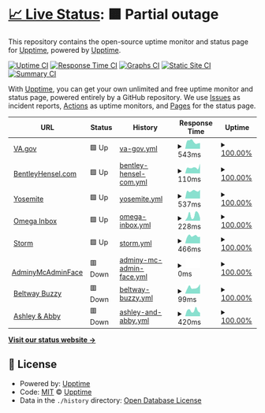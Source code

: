 # [📈 Live Status](https://status.bentleyhensel.com): <!--live status--> **🟧 Partial outage**

This repository contains the open-source uptime monitor and status page for [Upptime](https://upptime.js.org), powered by [Upptime](https://github.com/upptime/upptime).

[![Uptime CI](https://github.com/theboatymcboatface/upptime/workflows/Uptime%20CI/badge.svg)](https://github.com/theboatymcboatface/upptime/actions?query=workflow%3A%22Uptime+CI%22)
[![Response Time CI](https://github.com/theboatymcboatface/upptime/workflows/Response%20Time%20CI/badge.svg)](https://github.com/theboatymcboatface/upptime/actions?query=workflow%3A%22Response+Time+CI%22)
[![Graphs CI](https://github.com/theboatymcboatface/upptime/workflows/Graphs%20CI/badge.svg)](https://github.com/theboatymcboatface/upptime/actions?query=workflow%3A%22Graphs+CI%22)
[![Static Site CI](https://github.com/theboatymcboatface/upptime/workflows/Static%20Site%20CI/badge.svg)](https://github.com/theboatymcboatface/upptime/actions?query=workflow%3A%22Static+Site+CI%22)
[![Summary CI](https://github.com/theboatymcboatface/upptime/workflows/Summary%20CI/badge.svg)](https://github.com/theboatymcboatface/upptime/actions?query=workflow%3A%22Summary+CI%22)

With [Upptime](https://upptime.js.org), you can get your own unlimited and free uptime monitor and status page, powered entirely by a GitHub repository. We use [Issues](https://github.com/upptime/upptime/issues) as incident reports, [Actions](https://github.com/theboatymcboatface/upptime/actions) as uptime monitors, and [Pages](https://status.bentleyhensel.com) for the status page.

<!--start: status pages-->
<!-- This summary is generated by Upptime (https://github.com/upptime/upptime) -->
<!-- Do not edit this manually, your changes will be overwritten -->
<!-- prettier-ignore -->
| URL | Status | History | Response Time | Uptime |
| --- | ------ | ------- | ------------- | ------ |
| <img alt="" src="https://icons.duckduckgo.com/ip3/www.va.gov.ico" height="13"> [VA.gov](https://www.va.gov) | 🟩 Up | [va-gov.yml](https://github.com/TheBoatyMcBoatFace/upptime/commits/HEAD/history/va-gov.yml) | <details><summary><img alt="Response time graph" src="./graphs/va-gov/response-time-week.png" height="20"> 543ms</summary><br><a href="https://status.bentleyhensel.com/history/va-gov"><img alt="Response time 593" src="https://img.shields.io/endpoint?url=https%3A%2F%2Fraw.githubusercontent.com%2FTheBoatyMcBoatFace%2Fupptime%2FHEAD%2Fapi%2Fva-gov%2Fresponse-time.json"></a><br><a href="https://status.bentleyhensel.com/history/va-gov"><img alt="24-hour response time 546" src="https://img.shields.io/endpoint?url=https%3A%2F%2Fraw.githubusercontent.com%2FTheBoatyMcBoatFace%2Fupptime%2FHEAD%2Fapi%2Fva-gov%2Fresponse-time-day.json"></a><br><a href="https://status.bentleyhensel.com/history/va-gov"><img alt="7-day response time 543" src="https://img.shields.io/endpoint?url=https%3A%2F%2Fraw.githubusercontent.com%2FTheBoatyMcBoatFace%2Fupptime%2FHEAD%2Fapi%2Fva-gov%2Fresponse-time-week.json"></a><br><a href="https://status.bentleyhensel.com/history/va-gov"><img alt="30-day response time 593" src="https://img.shields.io/endpoint?url=https%3A%2F%2Fraw.githubusercontent.com%2FTheBoatyMcBoatFace%2Fupptime%2FHEAD%2Fapi%2Fva-gov%2Fresponse-time-month.json"></a><br><a href="https://status.bentleyhensel.com/history/va-gov"><img alt="1-year response time 593" src="https://img.shields.io/endpoint?url=https%3A%2F%2Fraw.githubusercontent.com%2FTheBoatyMcBoatFace%2Fupptime%2FHEAD%2Fapi%2Fva-gov%2Fresponse-time-year.json"></a></details> | <details><summary><a href="https://status.bentleyhensel.com/history/va-gov">100.00%</a></summary><a href="https://status.bentleyhensel.com/history/va-gov"><img alt="All-time uptime 100.00%" src="https://img.shields.io/endpoint?url=https%3A%2F%2Fraw.githubusercontent.com%2FTheBoatyMcBoatFace%2Fupptime%2FHEAD%2Fapi%2Fva-gov%2Fuptime.json"></a><br><a href="https://status.bentleyhensel.com/history/va-gov"><img alt="24-hour uptime 100.00%" src="https://img.shields.io/endpoint?url=https%3A%2F%2Fraw.githubusercontent.com%2FTheBoatyMcBoatFace%2Fupptime%2FHEAD%2Fapi%2Fva-gov%2Fuptime-day.json"></a><br><a href="https://status.bentleyhensel.com/history/va-gov"><img alt="7-day uptime 100.00%" src="https://img.shields.io/endpoint?url=https%3A%2F%2Fraw.githubusercontent.com%2FTheBoatyMcBoatFace%2Fupptime%2FHEAD%2Fapi%2Fva-gov%2Fuptime-week.json"></a><br><a href="https://status.bentleyhensel.com/history/va-gov"><img alt="30-day uptime 100.00%" src="https://img.shields.io/endpoint?url=https%3A%2F%2Fraw.githubusercontent.com%2FTheBoatyMcBoatFace%2Fupptime%2FHEAD%2Fapi%2Fva-gov%2Fuptime-month.json"></a><br><a href="https://status.bentleyhensel.com/history/va-gov"><img alt="1-year uptime 100.00%" src="https://img.shields.io/endpoint?url=https%3A%2F%2Fraw.githubusercontent.com%2FTheBoatyMcBoatFace%2Fupptime%2FHEAD%2Fapi%2Fva-gov%2Fuptime-year.json"></a></details>
| <img alt="" src="https://icons.duckduckgo.com/ip3/bentleyhensel.com.ico" height="13"> [BentleyHensel.com](https://bentleyhensel.com/) | 🟩 Up | [bentley-hensel-com.yml](https://github.com/TheBoatyMcBoatFace/upptime/commits/HEAD/history/bentley-hensel-com.yml) | <details><summary><img alt="Response time graph" src="./graphs/bentley-hensel-com/response-time-week.png" height="20"> 110ms</summary><br><a href="https://status.bentleyhensel.com/history/bentley-hensel-com"><img alt="Response time 120" src="https://img.shields.io/endpoint?url=https%3A%2F%2Fraw.githubusercontent.com%2FTheBoatyMcBoatFace%2Fupptime%2FHEAD%2Fapi%2Fbentley-hensel-com%2Fresponse-time.json"></a><br><a href="https://status.bentleyhensel.com/history/bentley-hensel-com"><img alt="24-hour response time 199" src="https://img.shields.io/endpoint?url=https%3A%2F%2Fraw.githubusercontent.com%2FTheBoatyMcBoatFace%2Fupptime%2FHEAD%2Fapi%2Fbentley-hensel-com%2Fresponse-time-day.json"></a><br><a href="https://status.bentleyhensel.com/history/bentley-hensel-com"><img alt="7-day response time 110" src="https://img.shields.io/endpoint?url=https%3A%2F%2Fraw.githubusercontent.com%2FTheBoatyMcBoatFace%2Fupptime%2FHEAD%2Fapi%2Fbentley-hensel-com%2Fresponse-time-week.json"></a><br><a href="https://status.bentleyhensel.com/history/bentley-hensel-com"><img alt="30-day response time 120" src="https://img.shields.io/endpoint?url=https%3A%2F%2Fraw.githubusercontent.com%2FTheBoatyMcBoatFace%2Fupptime%2FHEAD%2Fapi%2Fbentley-hensel-com%2Fresponse-time-month.json"></a><br><a href="https://status.bentleyhensel.com/history/bentley-hensel-com"><img alt="1-year response time 120" src="https://img.shields.io/endpoint?url=https%3A%2F%2Fraw.githubusercontent.com%2FTheBoatyMcBoatFace%2Fupptime%2FHEAD%2Fapi%2Fbentley-hensel-com%2Fresponse-time-year.json"></a></details> | <details><summary><a href="https://status.bentleyhensel.com/history/bentley-hensel-com">100.00%</a></summary><a href="https://status.bentleyhensel.com/history/bentley-hensel-com"><img alt="All-time uptime 70.98%" src="https://img.shields.io/endpoint?url=https%3A%2F%2Fraw.githubusercontent.com%2FTheBoatyMcBoatFace%2Fupptime%2FHEAD%2Fapi%2Fbentley-hensel-com%2Fuptime.json"></a><br><a href="https://status.bentleyhensel.com/history/bentley-hensel-com"><img alt="24-hour uptime 100.00%" src="https://img.shields.io/endpoint?url=https%3A%2F%2Fraw.githubusercontent.com%2FTheBoatyMcBoatFace%2Fupptime%2FHEAD%2Fapi%2Fbentley-hensel-com%2Fuptime-day.json"></a><br><a href="https://status.bentleyhensel.com/history/bentley-hensel-com"><img alt="7-day uptime 100.00%" src="https://img.shields.io/endpoint?url=https%3A%2F%2Fraw.githubusercontent.com%2FTheBoatyMcBoatFace%2Fupptime%2FHEAD%2Fapi%2Fbentley-hensel-com%2Fuptime-week.json"></a><br><a href="https://status.bentleyhensel.com/history/bentley-hensel-com"><img alt="30-day uptime 70.98%" src="https://img.shields.io/endpoint?url=https%3A%2F%2Fraw.githubusercontent.com%2FTheBoatyMcBoatFace%2Fupptime%2FHEAD%2Fapi%2Fbentley-hensel-com%2Fuptime-month.json"></a><br><a href="https://status.bentleyhensel.com/history/bentley-hensel-com"><img alt="1-year uptime 70.98%" src="https://img.shields.io/endpoint?url=https%3A%2F%2Fraw.githubusercontent.com%2FTheBoatyMcBoatFace%2Fupptime%2FHEAD%2Fapi%2Fbentley-hensel-com%2Fuptime-year.json"></a></details>
| <img alt="" src="https://icons.duckduckgo.com/ip3/yosemite.omegatool.us.ico" height="13"> [Yosemite](https://yosemite.omegatool.us) | 🟩 Up | [yosemite.yml](https://github.com/TheBoatyMcBoatFace/upptime/commits/HEAD/history/yosemite.yml) | <details><summary><img alt="Response time graph" src="./graphs/yosemite/response-time-week.png" height="20"> 537ms</summary><br><a href="https://status.bentleyhensel.com/history/yosemite"><img alt="Response time 566" src="https://img.shields.io/endpoint?url=https%3A%2F%2Fraw.githubusercontent.com%2FTheBoatyMcBoatFace%2Fupptime%2FHEAD%2Fapi%2Fyosemite%2Fresponse-time.json"></a><br><a href="https://status.bentleyhensel.com/history/yosemite"><img alt="24-hour response time 573" src="https://img.shields.io/endpoint?url=https%3A%2F%2Fraw.githubusercontent.com%2FTheBoatyMcBoatFace%2Fupptime%2FHEAD%2Fapi%2Fyosemite%2Fresponse-time-day.json"></a><br><a href="https://status.bentleyhensel.com/history/yosemite"><img alt="7-day response time 537" src="https://img.shields.io/endpoint?url=https%3A%2F%2Fraw.githubusercontent.com%2FTheBoatyMcBoatFace%2Fupptime%2FHEAD%2Fapi%2Fyosemite%2Fresponse-time-week.json"></a><br><a href="https://status.bentleyhensel.com/history/yosemite"><img alt="30-day response time 566" src="https://img.shields.io/endpoint?url=https%3A%2F%2Fraw.githubusercontent.com%2FTheBoatyMcBoatFace%2Fupptime%2FHEAD%2Fapi%2Fyosemite%2Fresponse-time-month.json"></a><br><a href="https://status.bentleyhensel.com/history/yosemite"><img alt="1-year response time 566" src="https://img.shields.io/endpoint?url=https%3A%2F%2Fraw.githubusercontent.com%2FTheBoatyMcBoatFace%2Fupptime%2FHEAD%2Fapi%2Fyosemite%2Fresponse-time-year.json"></a></details> | <details><summary><a href="https://status.bentleyhensel.com/history/yosemite">100.00%</a></summary><a href="https://status.bentleyhensel.com/history/yosemite"><img alt="All-time uptime 100.00%" src="https://img.shields.io/endpoint?url=https%3A%2F%2Fraw.githubusercontent.com%2FTheBoatyMcBoatFace%2Fupptime%2FHEAD%2Fapi%2Fyosemite%2Fuptime.json"></a><br><a href="https://status.bentleyhensel.com/history/yosemite"><img alt="24-hour uptime 100.00%" src="https://img.shields.io/endpoint?url=https%3A%2F%2Fraw.githubusercontent.com%2FTheBoatyMcBoatFace%2Fupptime%2FHEAD%2Fapi%2Fyosemite%2Fuptime-day.json"></a><br><a href="https://status.bentleyhensel.com/history/yosemite"><img alt="7-day uptime 100.00%" src="https://img.shields.io/endpoint?url=https%3A%2F%2Fraw.githubusercontent.com%2FTheBoatyMcBoatFace%2Fupptime%2FHEAD%2Fapi%2Fyosemite%2Fuptime-week.json"></a><br><a href="https://status.bentleyhensel.com/history/yosemite"><img alt="30-day uptime 100.00%" src="https://img.shields.io/endpoint?url=https%3A%2F%2Fraw.githubusercontent.com%2FTheBoatyMcBoatFace%2Fupptime%2FHEAD%2Fapi%2Fyosemite%2Fuptime-month.json"></a><br><a href="https://status.bentleyhensel.com/history/yosemite"><img alt="1-year uptime 100.00%" src="https://img.shields.io/endpoint?url=https%3A%2F%2Fraw.githubusercontent.com%2FTheBoatyMcBoatFace%2Fupptime%2FHEAD%2Fapi%2Fyosemite%2Fuptime-year.json"></a></details>
| <img alt="" src="https://icons.duckduckgo.com/ip3/mail.omegatool.us.ico" height="13"> [Omega Inbox](https://mail.omegatool.us) | 🟩 Up | [omega-inbox.yml](https://github.com/TheBoatyMcBoatFace/upptime/commits/HEAD/history/omega-inbox.yml) | <details><summary><img alt="Response time graph" src="./graphs/omega-inbox/response-time-week.png" height="20"> 228ms</summary><br><a href="https://status.bentleyhensel.com/history/omega-inbox"><img alt="Response time 239" src="https://img.shields.io/endpoint?url=https%3A%2F%2Fraw.githubusercontent.com%2FTheBoatyMcBoatFace%2Fupptime%2FHEAD%2Fapi%2Fomega-inbox%2Fresponse-time.json"></a><br><a href="https://status.bentleyhensel.com/history/omega-inbox"><img alt="24-hour response time 275" src="https://img.shields.io/endpoint?url=https%3A%2F%2Fraw.githubusercontent.com%2FTheBoatyMcBoatFace%2Fupptime%2FHEAD%2Fapi%2Fomega-inbox%2Fresponse-time-day.json"></a><br><a href="https://status.bentleyhensel.com/history/omega-inbox"><img alt="7-day response time 228" src="https://img.shields.io/endpoint?url=https%3A%2F%2Fraw.githubusercontent.com%2FTheBoatyMcBoatFace%2Fupptime%2FHEAD%2Fapi%2Fomega-inbox%2Fresponse-time-week.json"></a><br><a href="https://status.bentleyhensel.com/history/omega-inbox"><img alt="30-day response time 239" src="https://img.shields.io/endpoint?url=https%3A%2F%2Fraw.githubusercontent.com%2FTheBoatyMcBoatFace%2Fupptime%2FHEAD%2Fapi%2Fomega-inbox%2Fresponse-time-month.json"></a><br><a href="https://status.bentleyhensel.com/history/omega-inbox"><img alt="1-year response time 239" src="https://img.shields.io/endpoint?url=https%3A%2F%2Fraw.githubusercontent.com%2FTheBoatyMcBoatFace%2Fupptime%2FHEAD%2Fapi%2Fomega-inbox%2Fresponse-time-year.json"></a></details> | <details><summary><a href="https://status.bentleyhensel.com/history/omega-inbox">100.00%</a></summary><a href="https://status.bentleyhensel.com/history/omega-inbox"><img alt="All-time uptime 100.00%" src="https://img.shields.io/endpoint?url=https%3A%2F%2Fraw.githubusercontent.com%2FTheBoatyMcBoatFace%2Fupptime%2FHEAD%2Fapi%2Fomega-inbox%2Fuptime.json"></a><br><a href="https://status.bentleyhensel.com/history/omega-inbox"><img alt="24-hour uptime 100.00%" src="https://img.shields.io/endpoint?url=https%3A%2F%2Fraw.githubusercontent.com%2FTheBoatyMcBoatFace%2Fupptime%2FHEAD%2Fapi%2Fomega-inbox%2Fuptime-day.json"></a><br><a href="https://status.bentleyhensel.com/history/omega-inbox"><img alt="7-day uptime 100.00%" src="https://img.shields.io/endpoint?url=https%3A%2F%2Fraw.githubusercontent.com%2FTheBoatyMcBoatFace%2Fupptime%2FHEAD%2Fapi%2Fomega-inbox%2Fuptime-week.json"></a><br><a href="https://status.bentleyhensel.com/history/omega-inbox"><img alt="30-day uptime 100.00%" src="https://img.shields.io/endpoint?url=https%3A%2F%2Fraw.githubusercontent.com%2FTheBoatyMcBoatFace%2Fupptime%2FHEAD%2Fapi%2Fomega-inbox%2Fuptime-month.json"></a><br><a href="https://status.bentleyhensel.com/history/omega-inbox"><img alt="1-year uptime 100.00%" src="https://img.shields.io/endpoint?url=https%3A%2F%2Fraw.githubusercontent.com%2FTheBoatyMcBoatFace%2Fupptime%2FHEAD%2Fapi%2Fomega-inbox%2Fuptime-year.json"></a></details>
| <img alt="" src="https://icons.duckduckgo.com/ip3/storm.omegatool.us.ico" height="13"> [Storm](https://storm.omegatool.us) | 🟩 Up | [storm.yml](https://github.com/TheBoatyMcBoatFace/upptime/commits/HEAD/history/storm.yml) | <details><summary><img alt="Response time graph" src="./graphs/storm/response-time-week.png" height="20"> 466ms</summary><br><a href="https://status.bentleyhensel.com/history/storm"><img alt="Response time 475" src="https://img.shields.io/endpoint?url=https%3A%2F%2Fraw.githubusercontent.com%2FTheBoatyMcBoatFace%2Fupptime%2FHEAD%2Fapi%2Fstorm%2Fresponse-time.json"></a><br><a href="https://status.bentleyhensel.com/history/storm"><img alt="24-hour response time 622" src="https://img.shields.io/endpoint?url=https%3A%2F%2Fraw.githubusercontent.com%2FTheBoatyMcBoatFace%2Fupptime%2FHEAD%2Fapi%2Fstorm%2Fresponse-time-day.json"></a><br><a href="https://status.bentleyhensel.com/history/storm"><img alt="7-day response time 466" src="https://img.shields.io/endpoint?url=https%3A%2F%2Fraw.githubusercontent.com%2FTheBoatyMcBoatFace%2Fupptime%2FHEAD%2Fapi%2Fstorm%2Fresponse-time-week.json"></a><br><a href="https://status.bentleyhensel.com/history/storm"><img alt="30-day response time 475" src="https://img.shields.io/endpoint?url=https%3A%2F%2Fraw.githubusercontent.com%2FTheBoatyMcBoatFace%2Fupptime%2FHEAD%2Fapi%2Fstorm%2Fresponse-time-month.json"></a><br><a href="https://status.bentleyhensel.com/history/storm"><img alt="1-year response time 475" src="https://img.shields.io/endpoint?url=https%3A%2F%2Fraw.githubusercontent.com%2FTheBoatyMcBoatFace%2Fupptime%2FHEAD%2Fapi%2Fstorm%2Fresponse-time-year.json"></a></details> | <details><summary><a href="https://status.bentleyhensel.com/history/storm">100.00%</a></summary><a href="https://status.bentleyhensel.com/history/storm"><img alt="All-time uptime 100.00%" src="https://img.shields.io/endpoint?url=https%3A%2F%2Fraw.githubusercontent.com%2FTheBoatyMcBoatFace%2Fupptime%2FHEAD%2Fapi%2Fstorm%2Fuptime.json"></a><br><a href="https://status.bentleyhensel.com/history/storm"><img alt="24-hour uptime 100.00%" src="https://img.shields.io/endpoint?url=https%3A%2F%2Fraw.githubusercontent.com%2FTheBoatyMcBoatFace%2Fupptime%2FHEAD%2Fapi%2Fstorm%2Fuptime-day.json"></a><br><a href="https://status.bentleyhensel.com/history/storm"><img alt="7-day uptime 100.00%" src="https://img.shields.io/endpoint?url=https%3A%2F%2Fraw.githubusercontent.com%2FTheBoatyMcBoatFace%2Fupptime%2FHEAD%2Fapi%2Fstorm%2Fuptime-week.json"></a><br><a href="https://status.bentleyhensel.com/history/storm"><img alt="30-day uptime 100.00%" src="https://img.shields.io/endpoint?url=https%3A%2F%2Fraw.githubusercontent.com%2FTheBoatyMcBoatFace%2Fupptime%2FHEAD%2Fapi%2Fstorm%2Fuptime-month.json"></a><br><a href="https://status.bentleyhensel.com/history/storm"><img alt="1-year uptime 100.00%" src="https://img.shields.io/endpoint?url=https%3A%2F%2Fraw.githubusercontent.com%2FTheBoatyMcBoatFace%2Fupptime%2FHEAD%2Fapi%2Fstorm%2Fuptime-year.json"></a></details>
| <img alt="" src="https://icons.duckduckgo.com/ip3/null.ico" height="13"> [AdminyMcAdminFace](https//portainer.beltway-buzz.com) | 🟥 Down | [adminy-mc-admin-face.yml](https://github.com/TheBoatyMcBoatFace/upptime/commits/HEAD/history/adminy-mc-admin-face.yml) | <details><summary><img alt="Response time graph" src="./graphs/adminy-mc-admin-face/response-time-week.png" height="20"> 0ms</summary><br><a href="https://status.bentleyhensel.com/history/adminy-mc-admin-face"><img alt="Response time 0" src="https://img.shields.io/endpoint?url=https%3A%2F%2Fraw.githubusercontent.com%2FTheBoatyMcBoatFace%2Fupptime%2FHEAD%2Fapi%2Fadminy-mc-admin-face%2Fresponse-time.json"></a><br><a href="https://status.bentleyhensel.com/history/adminy-mc-admin-face"><img alt="24-hour response time 0" src="https://img.shields.io/endpoint?url=https%3A%2F%2Fraw.githubusercontent.com%2FTheBoatyMcBoatFace%2Fupptime%2FHEAD%2Fapi%2Fadminy-mc-admin-face%2Fresponse-time-day.json"></a><br><a href="https://status.bentleyhensel.com/history/adminy-mc-admin-face"><img alt="7-day response time 0" src="https://img.shields.io/endpoint?url=https%3A%2F%2Fraw.githubusercontent.com%2FTheBoatyMcBoatFace%2Fupptime%2FHEAD%2Fapi%2Fadminy-mc-admin-face%2Fresponse-time-week.json"></a><br><a href="https://status.bentleyhensel.com/history/adminy-mc-admin-face"><img alt="30-day response time 0" src="https://img.shields.io/endpoint?url=https%3A%2F%2Fraw.githubusercontent.com%2FTheBoatyMcBoatFace%2Fupptime%2FHEAD%2Fapi%2Fadminy-mc-admin-face%2Fresponse-time-month.json"></a><br><a href="https://status.bentleyhensel.com/history/adminy-mc-admin-face"><img alt="1-year response time 0" src="https://img.shields.io/endpoint?url=https%3A%2F%2Fraw.githubusercontent.com%2FTheBoatyMcBoatFace%2Fupptime%2FHEAD%2Fapi%2Fadminy-mc-admin-face%2Fresponse-time-year.json"></a></details> | <details><summary><a href="https://status.bentleyhensel.com/history/adminy-mc-admin-face">100.00%</a></summary><a href="https://status.bentleyhensel.com/history/adminy-mc-admin-face"><img alt="All-time uptime 56.91%" src="https://img.shields.io/endpoint?url=https%3A%2F%2Fraw.githubusercontent.com%2FTheBoatyMcBoatFace%2Fupptime%2FHEAD%2Fapi%2Fadminy-mc-admin-face%2Fuptime.json"></a><br><a href="https://status.bentleyhensel.com/history/adminy-mc-admin-face"><img alt="24-hour uptime 100.00%" src="https://img.shields.io/endpoint?url=https%3A%2F%2Fraw.githubusercontent.com%2FTheBoatyMcBoatFace%2Fupptime%2FHEAD%2Fapi%2Fadminy-mc-admin-face%2Fuptime-day.json"></a><br><a href="https://status.bentleyhensel.com/history/adminy-mc-admin-face"><img alt="7-day uptime 100.00%" src="https://img.shields.io/endpoint?url=https%3A%2F%2Fraw.githubusercontent.com%2FTheBoatyMcBoatFace%2Fupptime%2FHEAD%2Fapi%2Fadminy-mc-admin-face%2Fuptime-week.json"></a><br><a href="https://status.bentleyhensel.com/history/adminy-mc-admin-face"><img alt="30-day uptime 56.91%" src="https://img.shields.io/endpoint?url=https%3A%2F%2Fraw.githubusercontent.com%2FTheBoatyMcBoatFace%2Fupptime%2FHEAD%2Fapi%2Fadminy-mc-admin-face%2Fuptime-month.json"></a><br><a href="https://status.bentleyhensel.com/history/adminy-mc-admin-face"><img alt="1-year uptime 56.91%" src="https://img.shields.io/endpoint?url=https%3A%2F%2Fraw.githubusercontent.com%2FTheBoatyMcBoatFace%2Fupptime%2FHEAD%2Fapi%2Fadminy-mc-admin-face%2Fuptime-year.json"></a></details>
| <img alt="" src="https://icons.duckduckgo.com/ip3/media.beltway-buzz.com.ico" height="13"> [Beltway Buzzy](https://media.beltway-buzz.com) | 🟥 Down | [beltway-buzzy.yml](https://github.com/TheBoatyMcBoatFace/upptime/commits/HEAD/history/beltway-buzzy.yml) | <details><summary><img alt="Response time graph" src="./graphs/beltway-buzzy/response-time-week.png" height="20"> 99ms</summary><br><a href="https://status.bentleyhensel.com/history/beltway-buzzy"><img alt="Response time 100" src="https://img.shields.io/endpoint?url=https%3A%2F%2Fraw.githubusercontent.com%2FTheBoatyMcBoatFace%2Fupptime%2FHEAD%2Fapi%2Fbeltway-buzzy%2Fresponse-time.json"></a><br><a href="https://status.bentleyhensel.com/history/beltway-buzzy"><img alt="24-hour response time 150" src="https://img.shields.io/endpoint?url=https%3A%2F%2Fraw.githubusercontent.com%2FTheBoatyMcBoatFace%2Fupptime%2FHEAD%2Fapi%2Fbeltway-buzzy%2Fresponse-time-day.json"></a><br><a href="https://status.bentleyhensel.com/history/beltway-buzzy"><img alt="7-day response time 99" src="https://img.shields.io/endpoint?url=https%3A%2F%2Fraw.githubusercontent.com%2FTheBoatyMcBoatFace%2Fupptime%2FHEAD%2Fapi%2Fbeltway-buzzy%2Fresponse-time-week.json"></a><br><a href="https://status.bentleyhensel.com/history/beltway-buzzy"><img alt="30-day response time 100" src="https://img.shields.io/endpoint?url=https%3A%2F%2Fraw.githubusercontent.com%2FTheBoatyMcBoatFace%2Fupptime%2FHEAD%2Fapi%2Fbeltway-buzzy%2Fresponse-time-month.json"></a><br><a href="https://status.bentleyhensel.com/history/beltway-buzzy"><img alt="1-year response time 100" src="https://img.shields.io/endpoint?url=https%3A%2F%2Fraw.githubusercontent.com%2FTheBoatyMcBoatFace%2Fupptime%2FHEAD%2Fapi%2Fbeltway-buzzy%2Fresponse-time-year.json"></a></details> | <details><summary><a href="https://status.bentleyhensel.com/history/beltway-buzzy">100.00%</a></summary><a href="https://status.bentleyhensel.com/history/beltway-buzzy"><img alt="All-time uptime 56.92%" src="https://img.shields.io/endpoint?url=https%3A%2F%2Fraw.githubusercontent.com%2FTheBoatyMcBoatFace%2Fupptime%2FHEAD%2Fapi%2Fbeltway-buzzy%2Fuptime.json"></a><br><a href="https://status.bentleyhensel.com/history/beltway-buzzy"><img alt="24-hour uptime 100.00%" src="https://img.shields.io/endpoint?url=https%3A%2F%2Fraw.githubusercontent.com%2FTheBoatyMcBoatFace%2Fupptime%2FHEAD%2Fapi%2Fbeltway-buzzy%2Fuptime-day.json"></a><br><a href="https://status.bentleyhensel.com/history/beltway-buzzy"><img alt="7-day uptime 100.00%" src="https://img.shields.io/endpoint?url=https%3A%2F%2Fraw.githubusercontent.com%2FTheBoatyMcBoatFace%2Fupptime%2FHEAD%2Fapi%2Fbeltway-buzzy%2Fuptime-week.json"></a><br><a href="https://status.bentleyhensel.com/history/beltway-buzzy"><img alt="30-day uptime 56.92%" src="https://img.shields.io/endpoint?url=https%3A%2F%2Fraw.githubusercontent.com%2FTheBoatyMcBoatFace%2Fupptime%2FHEAD%2Fapi%2Fbeltway-buzzy%2Fuptime-month.json"></a><br><a href="https://status.bentleyhensel.com/history/beltway-buzzy"><img alt="1-year uptime 56.92%" src="https://img.shields.io/endpoint?url=https%3A%2F%2Fraw.githubusercontent.com%2FTheBoatyMcBoatFace%2Fupptime%2FHEAD%2Fapi%2Fbeltway-buzzy%2Fuptime-year.json"></a></details>
| <img alt="" src="https://icons.duckduckgo.com/ip3/ashleyabby.info.ico" height="13"> [Ashley & Abby](https://ashleyabby.info) | 🟥 Down | [ashley-and-abby.yml](https://github.com/TheBoatyMcBoatFace/upptime/commits/HEAD/history/ashley-and-abby.yml) | <details><summary><img alt="Response time graph" src="./graphs/ashley-and-abby/response-time-week.png" height="20"> 420ms</summary><br><a href="https://status.bentleyhensel.com/history/ashley-and-abby"><img alt="Response time 368" src="https://img.shields.io/endpoint?url=https%3A%2F%2Fraw.githubusercontent.com%2FTheBoatyMcBoatFace%2Fupptime%2FHEAD%2Fapi%2Fashley-and-abby%2Fresponse-time.json"></a><br><a href="https://status.bentleyhensel.com/history/ashley-and-abby"><img alt="24-hour response time 698" src="https://img.shields.io/endpoint?url=https%3A%2F%2Fraw.githubusercontent.com%2FTheBoatyMcBoatFace%2Fupptime%2FHEAD%2Fapi%2Fashley-and-abby%2Fresponse-time-day.json"></a><br><a href="https://status.bentleyhensel.com/history/ashley-and-abby"><img alt="7-day response time 420" src="https://img.shields.io/endpoint?url=https%3A%2F%2Fraw.githubusercontent.com%2FTheBoatyMcBoatFace%2Fupptime%2FHEAD%2Fapi%2Fashley-and-abby%2Fresponse-time-week.json"></a><br><a href="https://status.bentleyhensel.com/history/ashley-and-abby"><img alt="30-day response time 368" src="https://img.shields.io/endpoint?url=https%3A%2F%2Fraw.githubusercontent.com%2FTheBoatyMcBoatFace%2Fupptime%2FHEAD%2Fapi%2Fashley-and-abby%2Fresponse-time-month.json"></a><br><a href="https://status.bentleyhensel.com/history/ashley-and-abby"><img alt="1-year response time 368" src="https://img.shields.io/endpoint?url=https%3A%2F%2Fraw.githubusercontent.com%2FTheBoatyMcBoatFace%2Fupptime%2FHEAD%2Fapi%2Fashley-and-abby%2Fresponse-time-year.json"></a></details> | <details><summary><a href="https://status.bentleyhensel.com/history/ashley-and-abby">100.00%</a></summary><a href="https://status.bentleyhensel.com/history/ashley-and-abby"><img alt="All-time uptime 90.74%" src="https://img.shields.io/endpoint?url=https%3A%2F%2Fraw.githubusercontent.com%2FTheBoatyMcBoatFace%2Fupptime%2FHEAD%2Fapi%2Fashley-and-abby%2Fuptime.json"></a><br><a href="https://status.bentleyhensel.com/history/ashley-and-abby"><img alt="24-hour uptime 99.99%" src="https://img.shields.io/endpoint?url=https%3A%2F%2Fraw.githubusercontent.com%2FTheBoatyMcBoatFace%2Fupptime%2FHEAD%2Fapi%2Fashley-and-abby%2Fuptime-day.json"></a><br><a href="https://status.bentleyhensel.com/history/ashley-and-abby"><img alt="7-day uptime 100.00%" src="https://img.shields.io/endpoint?url=https%3A%2F%2Fraw.githubusercontent.com%2FTheBoatyMcBoatFace%2Fupptime%2FHEAD%2Fapi%2Fashley-and-abby%2Fuptime-week.json"></a><br><a href="https://status.bentleyhensel.com/history/ashley-and-abby"><img alt="30-day uptime 90.74%" src="https://img.shields.io/endpoint?url=https%3A%2F%2Fraw.githubusercontent.com%2FTheBoatyMcBoatFace%2Fupptime%2FHEAD%2Fapi%2Fashley-and-abby%2Fuptime-month.json"></a><br><a href="https://status.bentleyhensel.com/history/ashley-and-abby"><img alt="1-year uptime 90.74%" src="https://img.shields.io/endpoint?url=https%3A%2F%2Fraw.githubusercontent.com%2FTheBoatyMcBoatFace%2Fupptime%2FHEAD%2Fapi%2Fashley-and-abby%2Fuptime-year.json"></a></details>

<!--end: status pages-->

[**Visit our status website →**](https://status.bentleyhensel.com)

## 📄 License

- Powered by: [Upptime](https://github.com/upptime/upptime)
- Code: [MIT](./LICENSE) © [Upptime](https://upptime.js.org)
- Data in the `./history` directory: [Open Database License](https://opendatacommons.org/licenses/odbl/1-0/)
